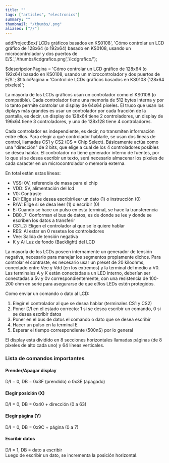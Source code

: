 ```yaml
---
title: ""
tags: ["articles", "electronics"]
summary: ""
thumbnail: "/thumbs/.png"
aliases: ["//"]
---
```

addProjectBox('LCDs gráficos basados en KS0108', 'Cómo controlar un LCD gráfico de 128x64 (o 192x64) basado en KS0108, usando un microcontrolador y dos puertos de E/S.','/thumbs/lcdgrafico.png','/lcdgrafico/');

$descripcionPagina = 'Cómo controlar un LCD gráfico de 128x64 (o 192x64) basado en KS0108, usando un microcontrolador y dos puertos de E/S.';
	$tituloPagina = 'Control de LCDs gráficos basados en KS0108 (128x64 píxeles)';
	
<p>La mayoría de los LCDs gráficos usan un controlador como el KS0108 (o compatible). Cada controlador tiene una memoria de 512 bytes interna y por lo tanto permite controlar un display de 64x64 píxeles. El truco que usan los diplays más grandes es usar un controlador por cada fracción de la pantalla, es decir, un display de 128x64 tiene 2 controladores, un display de 196x64 tiene 3 controladores, y uno de 128x128 tiene 4 controladores.</p>
<p>Cada controlador es independiente, es decir, no transmiten información entre ellos. Para elegir a qué controlador hablarle, se usan dos líneas de control, llamadas CS1 y CS2 (CS = Chip Select). Básicamente actúa como una "dirección" de 2 bits, que elige a cual de los 4 controladores posibles se desea hablar. El controlador no tiene generador interno de fuentes, por lo que si se desea escribir un texto, será necesario almacenar los píxeles de cada caracter en un microcontrolador o memoria externa.</p>
<p>En total están estas líneas:	
	<ul>
		<li>VSS: 0V, referencia de masa para el chip</li>
		<li>VDD: 5V, alimentación del lcd</li>
		<li>V0: Contraste</li>
		<li>D/I: Elige si se desea escribir/leer un dato (1) o instrucción (0)</li>
		<li>R/W: Elige si se desa leer (1) o escribir (0)</li>
		<li>E: Cuando se hace un pulso en esta terminal, se hace la transferencia</li>
		<li>DB0..7: Conforman el bus de datos, es de donde se lee y donde se escriben los datos a transferir</li>
		<li>CS1..2: Eligen el controlador al que se le quiere hablar</li>
		<li>RES: Al estar en 0 resetea los controladores</li>
		<li>Vee: Salida de tensión negativa</li>
		<li>K y A: Luz de fondo (Backlight) del LCD</li>
	</ul>
</p>
<p>La mayoría de los LCDs poseen internamente un generador de tensión negativa, necesario para manejar los segmentos propiamente dichos. Para controlar el contraste, es necesario usar un preset de 20 kiloohms, conectado entre Vee y Vdd (en los extremos) y la terminal del medio a V0. Las terminales A y K están conectadas a un LED interno, deberían ser conectadas a 5v y 0v correspondientemente, con una resistencia de 100-200 ohm en serie para asegurarse de que el/los LEDs estén protegidos.</p>
<p>Como enviar un comando o dato al LCD:
	<ol>
		<li>Elegir el controlador al que se desea hablar (terminales CS1 y CS2)</li>
		<li>Poner D/I en el estado correcto: 1 si se desea escribir un comando, 0 si se desea escribir datos</li>
		<li>Poner en el bus de datos el comando o dato que se desea escribir</li>
		<li>Hacer un pulso en la terminal E</li>
		<li>Esperar el tiempo correspondiente (500nS) por lo general</li>
	</ol>
</p>
<p>El display está dividido en 8 secciones horizontales llamadas páginas (de 8 pixeles de alto cada uno) y 64 líneas verticales.</p>
<h3>Lista de comandos importantes</h3>
<h4>Prender/Apagar display</h4>
<p>D/I = 0, DB = 0x3F (prendido) o 0x3E (apagado)</p>
<h4>Elegir posición (X)</h4>
<p>D/I = 0, DB = 0x40 + dirección (0 a 63)</p>
<h4>Elegir página (Y)</h4>
<p>D/I = 0, DB = 0x9C + página (0 a 7)</p>
<h4>Escribir datos</h4>
<p>D/I = 1, DB = dato a escribir<br/>Luego de escribir un dato, se incrementa la posición horizontal.</p>

